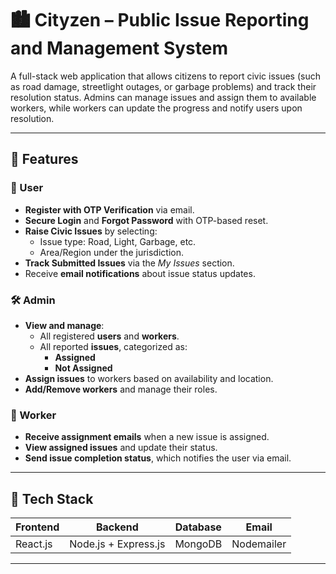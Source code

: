 
# 🏙️ Cityzen – Public Issue Reporting and Management System

A full-stack web application that allows citizens to report civic issues (such as road damage, streetlight outages, or garbage problems) and track their resolution status. Admins can manage issues and assign them to available workers, while workers can update the progress and notify users upon resolution.

---

## 🚀 Features

### 👤 User
- **Register with OTP Verification** via email.
- **Secure Login** and **Forgot Password** with OTP-based reset.
- **Raise Civic Issues** by selecting:
  - Issue type: Road, Light, Garbage, etc.
  - Area/Region under the jurisdiction.
- **Track Submitted Issues** via the *My Issues* section.
- Receive **email notifications** about issue status updates.

### 🛠️ Admin
- **View and manage**:
  - All registered **users** and **workers**.
  - All reported **issues**, categorized as:
    - **Assigned**
    - **Not Assigned**
- **Assign issues** to workers based on availability and location.
- **Add/Remove workers** and manage their roles.

### 👷 Worker
- **Receive assignment emails** when a new issue is assigned.
- **View assigned issues** and update their status.
- **Send issue completion status**, which notifies the user via email.

---

## 🧰 Tech Stack

| Frontend | Backend | Database | Email |
|----------|---------|----------|-------|
| React.js | Node.js + Express.js | MongoDB | Nodemailer |

---

